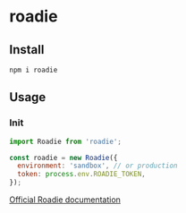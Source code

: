 # roadie

## Install

```
npm i roadie
```

## Usage

### Init

```js
import Roadie from 'roadie';

const roadie = new Roadie({
  environment: 'sandbox', // or production
  token: process.env.ROADIE_TOKEN,
});
```

[Official Roadie documentation](https://docs.roadie.com)


